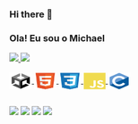 ### Hi there 👋

<!--
**TrilloBit3s/TrilloBit3s** is a ✨ _special_ ✨ repository because its `README.md` (this file) appears on your GitHub profile.

Here are some ideas to get you started:

- 🔭 Hoje trabalho com Desenvolvimento de Jogos, Web e Robótica.
- 🌱 Estudando HTML/CSS/JavaScript/C/C#
- ⚡ Ocarina of time sempre será o melhor Game -->

### Ola! Eu sou o Michael



<div align="left"> <!-- trocar para "center" quando as curiosidades estiverem ativadas -->
  <a href="https://github.com/TrilloBit3s">
  <img height="160em" src="https://github-readme-stats.vercel.app/api?username=trillobit3s&show_icons=true&theme=dracula&include_all_commits=true&count_private=true"/>
  <img height="160em" src="https://github-readme-stats.vercel.app/api/top-langs/?username=trillobit3s&layout=compact&langs_count=7&theme=dracula"/>
</div>
  <div style="display: inline_block"><br>
  <img align="center" alt="Unity" height="30" width="40" src="https://raw.githubusercontent.com/devicons/devicon/master/icons/unity/unity-original.svg">
  <img align="center" alt="HTML" height="30" width="40" src="https://raw.githubusercontent.com/devicons/devicon/master/icons/html5/html5-original.svg">
  <img align="center" alt="CSS" height="30" width="40" src="https://raw.githubusercontent.com/devicons/devicon/master/icons/css3/css3-original.svg">
  <img align="center" alt="Js" height="30" width="40" src="https://raw.githubusercontent.com/devicons/devicon/master/icons/javascript/javascript-plain.svg">
  <img align="center" alt="C" height="30" width="40" src="https://raw.githubusercontent.com/devicons/devicon/master/icons/c/c-original.svg">
</div>
  
  ##
  
  <div>
    <a href ="https://www.youtube.com/@trillobit3sGames" target="_blank"><img src="https://img.shields.io/badge/YouTube-FF0000?style=for-the-badge&logo=youtube&logoColor=white" target="_blank"></a>
	<a href ="https://instagram.com/trillobit3s" target="_blank"><img src="https://img.shields.io/badge/-Instagram-%23E4405F?style=for-the-badge&logo=instagram&logoColor=white" target="_blank"></a>
	<a href ="mailto:contato.trillobit3s@gmail.com"><img src="https://img.shields.io/badge/Gmail-D14836?style=for-the-badge&logo=gmail&logoColor=white" target="_blank"></a>
	<a href="#" target="_blank"><img src="https://img.shields.io/badge/Unity-100000?style=for-the-badge&logo=unity&logoColor=white"></a>
<!--<a href="#" target="_blank"><img src="https://img.shields.io/badge/-LinkedIn-%230077B5?style=for-the-badge&logo=linkedin&logoColor=white" target="_blank"></a> -->	

  </div>
